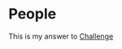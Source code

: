 # People

This is my answer to [Challenge](https://www.hackingwithswift.com/guide/ios-swiftui/5/3/challenge)

